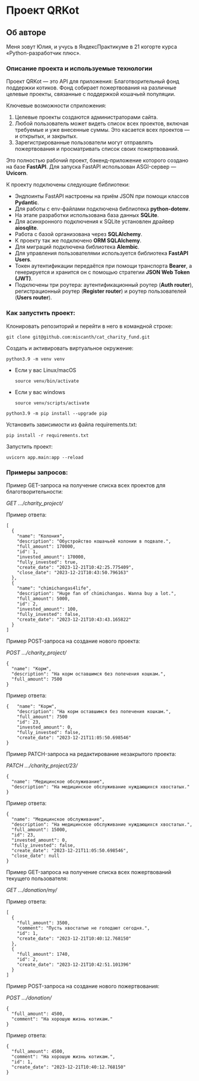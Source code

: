 # Проект QRKot

## Об авторе

Меня зовут Юлия, и учусь в ЯндексПрактикуме в 21 когорте курса «Python-разработчик плюс».

### Описание проекта и используемые технологии

Проект QRKot — это API для приложения: Благотворительный фонд поддержки котиков.
Фонд собирает пожертвования на различные целевые проекты, связанные с поддержкой кошачьей популяции.

Ключевые возможности сприложения:

1) Целевые проекты создаются администраторами сайта.
2) Любой пользователь может видеть список всех проектов, включая требуемые и уже внесенные суммы. Это касается всех проектов — и открытых, и закрытых.
3) Зарегистрированные пользователи могут отправлять пожертвования и просматривать список своих пожертвований.

Это полностью рабочий проект, бэкенд-приложение которого создано на базе **FastAPI**.
Для запуска FastAPI использован ASGI-сервер — **Uvicorn**.

К проекту подключены следующие библиотеки:

* Эндпоинты FastAPI настроены на приём JSON при помощи классов **Pydantic**.
* Для работы с env-файлами подключена библиотека **python-dotenv**.
* На этапе разработки использована база данных **SQLite**.
* Для асинхронного подключения к SQLite установлен драйвер **aiosqlite**.
* Работа с базой организована через **SQLAlchemy**.
* К проекту так же подключено **ORM SQLAlchemy**.
* Для миграций подключена библиотека **Alembic**.
* Для управления пользователями используется библиотека **FastAPI Users**.
* Токен аутентификации передаётся при помощи транспорта **Bearer**, а генерируется и хранится он с помощью стратегии **JSON Web Token (JWT)**.
* Подключены три роутера: аутентификационный роутер (**Auth router**), регистрационный роутер (**Register router**) и роутер пользователей (**Users router**).

### Как запустить проект:
Клонировать репозиторий и перейти в него в командной строке: 
```
git clone git@github.com:miscanth/cat_charity_fund.git
```
Cоздать и активировать виртуальное окружение: 
```
python3.9 -m venv venv 
```
* Если у вас Linux/macOS 

    ```
    source venv/bin/activate
    ```
* Если у вас windows 
 
    ```
    source venv/scripts/activate
    ```
```
python3.9 -m pip install --upgrade pip
```
Установить зависимости из файла requirements.txt:
```
pip install -r requirements.txt
```
Запустить проект:

```
uvicorn app.main:app --reload
```

### Примеры запросов:

Пример GET-запроса на получение списка всех проектов для благотворительности:

*GET .../charity_project/*

Пример ответа:
```
[
  {
    "name": "Колония",
    "description": "Обустройство кошачьей колонии в подвале.",
    "full_amount": 170000,
    "id": 1,
    "invested_amount": 170000,
    "fully_invested": true,
    "create_date": "2023-12-21T10:42:25.775409",
    "close_date": "2023-12-21T10:43:50.796163"
  },
  {
    "name": "chimichangas4life",
    "description": "Huge fan of chimichangas. Wanna buy a lot.",
    "full_amount": 5000,
    "id": 2,
    "invested_amount": 100,
    "fully_invested": false,
    "create_date": "2023-12-21T10:43:43.165822"
  }
]
```

Пример POST-запроса на создание нового проекта:

*POST .../charity_project/*

```
{
  "name": "Корм",
  "description": "На корм оставшимся без попечения кошкам.",
  "full_amount": 7500
}
```

Пример ответа:
```
{   "name": "Корм",
    "description": "На корм оставшимся без попечения кошкам.",
    "full_amount": 7500
    "id": 23,
    "invested_amount": 0,
    "fully_invested": false,
    "create_date": "2023-12-21T11:05:50.698546"
}
```

Пример PATCH-запроса на редактирование незакрытого проекта:

*PATCH .../charity_project/23/*

```
{
  "name": "Медицинское обслуживание",
  "description": "На медицинское обслуживание нуждающихся хвостатых."
}
```

Пример ответа:
```
{
  "name": "Медицинское обслуживание",
  "description": "На медицинское обслуживание нуждающихся хвостатых.",
  "full_amount": 15000,
  "id": 23,
  "invested_amount": 0,
  "fully_invested": false,
  "create_date": "2023-12-21T11:05:50.698546",
  "close_date": null
}
```

Пример GET-запроса на получение списка всех пожертвований текущего пользователя:

*GET .../donation/my/*

Пример ответа:
```
[
  {
    "full_amount": 3500,
    "comment": "Пусть хвостатые не голодают сегодня.",
    "id": 1,
    "create_date": "2023-12-21T10:40:12.768150"
  },
  {
    "full_amount": 1740,
    "id": 2,
    "create_date": "2023-12-21T10:42:51.101396"
  }
]
```

Пример POST-запроса на создание нового пожертвования:

*POST .../donation/*

```
{
  "full_amount": 4500,
  "comment": "На хорошую жизнь котикам."
}
```

Пример ответа:
```
{
  "full_amount": 4500,
  "comment": "На хорошую жизнь котикам.",
  "id": 1,
  "create_date": "2023-12-21T10:40:12.768150"
}
```